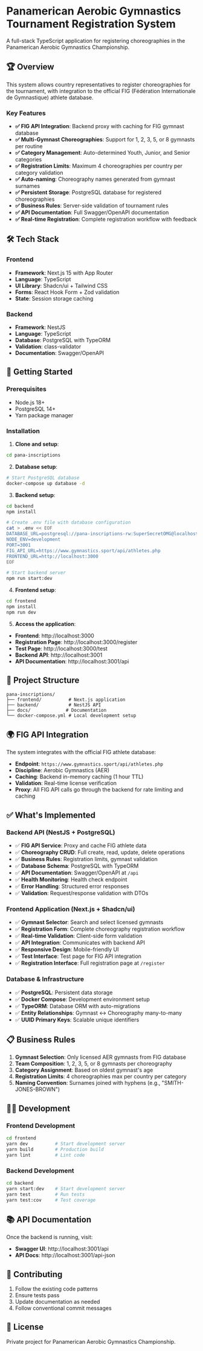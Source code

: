 # Panamerican Aerobic Gymnastics Tournament Registration System

A full-stack TypeScript application for registering choreographies in the Panamerican Aerobic Gymnastics Championship.

## 🏆 Overview

This system allows country representatives to register choreographies for the tournament, with integration to the official FIG (Fédération Internationale de Gymnastique) athlete database.

### Key Features

- **✅ FIG API Integration**: Backend proxy with caching for FIG gymnast database
- **✅ Multi-Gymnast Choreographies**: Support for 1, 2, 3, 5, or 8 gymnasts per routine
- **✅ Category Management**: Auto-determined Youth, Junior, and Senior categories
- **✅ Registration Limits**: Maximum 4 choreographies per country per category validation
- **✅ Auto-naming**: Choreography names generated from gymnast surnames
- **✅ Persistent Storage**: PostgreSQL database for registered choreographies
- **✅ Business Rules**: Server-side validation of tournament rules
- **✅ API Documentation**: Full Swagger/OpenAPI documentation
- **✅ Real-time Registration**: Complete registration workflow with feedback

## 🛠️ Tech Stack

### Frontend
- **Framework**: Next.js 15 with App Router
- **Language**: TypeScript
- **UI Library**: Shadcn/ui + Tailwind CSS
- **Forms**: React Hook Form + Zod validation
- **State**: Session storage caching

### Backend
- **Framework**: NestJS
- **Language**: TypeScript
- **Database**: PostgreSQL with TypeORM
- **Validation**: class-validator
- **Documentation**: Swagger/OpenAPI

## 🚀 Getting Started

### Prerequisites
- Node.js 18+
- PostgreSQL 14+
- Yarn package manager

### Installation

1. **Clone and setup**:
```bash
cd pana-inscriptions
```

2. **Database setup**:
```bash
# Start PostgreSQL database
docker-compose up database -d
```

3. **Backend setup**:
```bash
cd backend
npm install

# Create .env file with database configuration
cat > .env << EOF
DATABASE_URL=postgresql://pana-inscriptions-rw:SuperSecretOMG@localhost:5432/pana_inscriptions
NODE_ENV=development
PORT=3001
FIG_API_URL=https://www.gymnastics.sport/api/athletes.php
FRONTEND_URL=http://localhost:3000
EOF

# Start backend server
npm run start:dev
```

4. **Frontend setup**:
```bash
cd frontend
npm install
npm run dev
```

5. **Access the application**:
- **Frontend**: http://localhost:3000
- **Registration Page**: http://localhost:3000/register
- **Test Page**: http://localhost:3000/test
- **Backend API**: http://localhost:3001
- **API Documentation**: http://localhost:3001/api

## 📁 Project Structure

```
pana-inscriptions/
├── frontend/          # Next.js application
├── backend/           # NestJS API
├── docs/             # Documentation
└── docker-compose.yml # Local development setup
```

## 🌍 FIG API Integration

The system integrates with the official FIG athlete database:
- **Endpoint**: `https://www.gymnastics.sport/api/athletes.php`
- **Discipline**: Aerobic Gymnastics (AER)
- **Caching**: Backend in-memory caching (1 hour TTL)
- **Validation**: Real-time license verification
- **Proxy**: All FIG API calls go through the backend for rate limiting and caching

## ✅ What's Implemented

### Backend API (NestJS + PostgreSQL)
- ✅ **FIG API Service**: Proxy and cache FIG athlete data
- ✅ **Choreography CRUD**: Full create, read, update, delete operations
- ✅ **Business Rules**: Registration limits, gymnast validation
- ✅ **Database Schema**: PostgreSQL with TypeORM
- ✅ **API Documentation**: Swagger/OpenAPI at `/api`
- ✅ **Health Monitoring**: Health check endpoint
- ✅ **Error Handling**: Structured error responses
- ✅ **Validation**: Request/response validation with DTOs

### Frontend Application (Next.js + Shadcn/ui)
- ✅ **Gymnast Selector**: Search and select licensed gymnasts
- ✅ **Registration Form**: Complete choreography registration workflow
- ✅ **Real-time Validation**: Client-side form validation
- ✅ **API Integration**: Communicates with backend API
- ✅ **Responsive Design**: Mobile-friendly UI
- ✅ **Test Interface**: Test page for FIG API integration
- ✅ **Registration Interface**: Full registration page at `/register`

### Database & Infrastructure
- ✅ **PostgreSQL**: Persistent data storage
- ✅ **Docker Compose**: Development environment setup
- ✅ **TypeORM**: Database ORM with auto-migrations
- ✅ **Entity Relationships**: Gymnast ↔ Choreography many-to-many
- ✅ **UUID Primary Keys**: Scalable unique identifiers

## 📋 Business Rules

1. **Gymnast Selection**: Only licensed AER gymnasts from FIG database
2. **Team Composition**: 1, 2, 3, 5, or 8 gymnasts per choreography
3. **Category Assignment**: Based on oldest gymnast's age
4. **Registration Limits**: 4 choreographies max per country per category
5. **Naming Convention**: Surnames joined with hyphens (e.g., "SMITH-JONES-BROWN")

## 🏃‍♀️ Development

### Frontend Development
```bash
cd frontend
yarn dev          # Start development server
yarn build        # Production build
yarn lint         # Lint code
```

### Backend Development
```bash
cd backend
yarn start:dev    # Start development server
yarn test         # Run tests
yarn test:cov     # Test coverage
```

## 📚 API Documentation

Once the backend is running, visit:
- **Swagger UI**: http://localhost:3001/api
- **API Docs**: http://localhost:3001/api-json

## 🤝 Contributing

1. Follow the existing code patterns
2. Ensure tests pass
3. Update documentation as needed
4. Follow conventional commit messages

## 📄 License

Private project for Panamerican Aerobic Gymnastics Championship. 